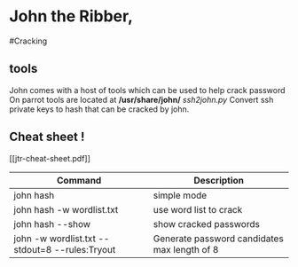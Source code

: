 # John the Ribber,
#Cracking 


## tools 
John comes with a host of tools which can be used to help crack password
On parrot tools are located at **/usr/share/john/**
*ssh2john.py* Convert ssh private keys to hash that can be cracked by john. 


## Cheat sheet !
[[jtr-cheat-sheet.pdf]]

|Command|Description|
|---|---|
|john hash| simple mode|
|john hash -w wordlist.txt| use word list to crack|
|john hash --show| show cracked passwords|
|john -w wordlist.txt --stdout=8 --rules:Tryout| Generate password candidates max length of 8|

